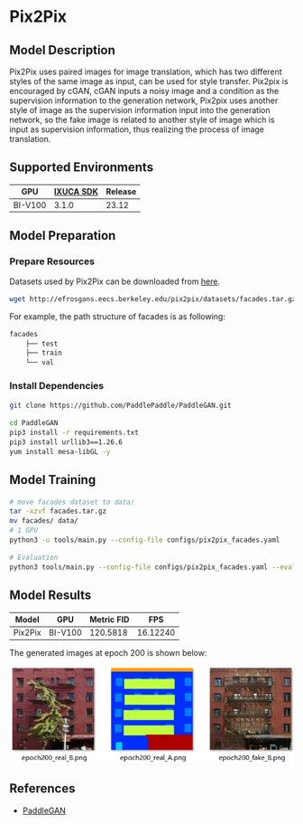 # Pix2Pix

## Model Description

Pix2Pix uses paired images for image translation, which has two different styles of the same image as input, can be used
for style transfer. Pix2pix is encouraged by cGAN, cGAN inputs a noisy image and a condition as the supervision
information to the generation network, Pix2pix uses another style of image as the supervision information input into the
generation network, so the fake image is related to another style of image which is input as supervision information,
thus realizing the process of image translation.

## Supported Environments

| GPU    | [IXUCA SDK](https://gitee.com/deep-spark/deepspark#%E5%A4%A9%E6%95%B0%E6%99%BA%E7%AE%97%E8%BD%AF%E4%BB%B6%E6%A0%88-ixuca) | Release |
|--------|-----------|---------|
| BI-V100 | 3.1.0     |  23.12  |

## Model Preparation

### Prepare Resources

Datasets used by Pix2Pix can be downloaded from [here](http://efrosgans.eecs.berkeley.edu/pix2pix/datasets/).

```bash
wget http://efrosgans.eecs.berkeley.edu/pix2pix/datasets/facades.tar.gz --no-check-certificate
```

For example, the path structure of facades is as following:

```bash
facades
    ├── test
    ├── train
    └── val
```

### Install Dependencies

```bash
git clone https://github.com/PaddlePaddle/PaddleGAN.git
```

```bash
cd PaddleGAN
pip3 install -r requirements.txt
pip3 install urllib3==1.26.6
yum install mesa-libGL -y
```

## Model Training

```bash
# move facades dataset to data/ 
tar -xzvf facades.tar.gz
mv facades/ data/
# 1 GPU
python3 -u tools/main.py --config-file configs/pix2pix_facades.yaml
```

```bash
# Evaluation
python3 tools/main.py --config-file configs/pix2pix_facades.yaml --evaluate-only --load ${PATH_OF_WEIGHT}
```

## Model Results

| Model   | GPU     | Metric FID | FPS      |
|---------|---------|------------|----------|
| Pix2Pix | BI-V100 | 120.5818   | 16.12240 |

The generated images at epoch 200 is shown below:

![results](results.png)

## References

- [PaddleGAN](https://github.com/PaddlePaddle/PaddleGAN)
